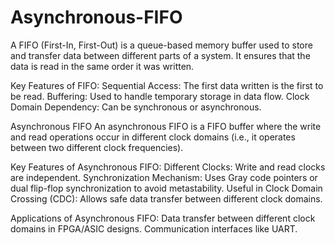 # Asynchronous-FIFO
A FIFO (First-In, First-Out) is a queue-based memory buffer used to store and transfer data between different parts of a system. It ensures that the data is read in the same order it was written.

Key Features of FIFO:
Sequential Access: The first data written is the first to be read.
Buffering: Used to handle temporary storage in data flow.
Clock Domain Dependency: Can be synchronous or asynchronous.

Asynchronous FIFO
An asynchronous FIFO is a FIFO buffer where the write and read operations occur in different clock domains (i.e., it operates between two different clock frequencies).

Key Features of Asynchronous FIFO:
Different Clocks: Write and read clocks are independent.
Synchronization Mechanism: Uses Gray code pointers or dual flip-flop synchronization to avoid metastability.
Useful in Clock Domain Crossing (CDC): Allows safe data transfer between different clock domains.

Applications of Asynchronous FIFO:
Data transfer between different clock domains in FPGA/ASIC designs.
Communication interfaces like UART.
